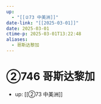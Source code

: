 ```yaml
---
up:
  - "[[②73 中美洲]]"
date-link: "[[2025-03-01]]"
date: 2025-03-01
ctime-p: 2025-03-01T13:22:48
aliases:
  - 哥斯达黎加
---
```


# ②746 哥斯达黎加

- up: [[②73 中美洲]]
